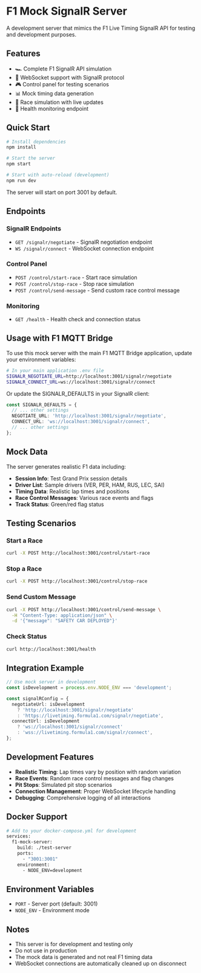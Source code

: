 # F1 Mock SignalR Server

A development server that mimics the F1 Live Timing SignalR API for testing and development purposes.

## Features

- 🏎️ Complete F1 SignalR API simulation
- 📡 WebSocket support with SignalR protocol
- 🎮 Control panel for testing scenarios
- 📊 Mock timing data generation
- 🏁 Race simulation with live updates
- 💚 Health monitoring endpoint

## Quick Start

```bash
# Install dependencies
npm install

# Start the server
npm start

# Start with auto-reload (development)
npm run dev
```

The server will start on port 3001 by default.

## Endpoints

### SignalR Endpoints

- `GET /signalr/negotiate` - SignalR negotiation endpoint
- `WS /signalr/connect` - WebSocket connection endpoint

### Control Panel

- `POST /control/start-race` - Start race simulation
- `POST /control/stop-race` - Stop race simulation
- `POST /control/send-message` - Send custom race control message

### Monitoring

- `GET /health` - Health check and connection status

## Usage with F1 MQTT Bridge

To use this mock server with the main F1 MQTT Bridge application, update your environment variables:

```bash
# In your main application .env file
SIGNALR_NEGOTIATE_URL=http://localhost:3001/signalr/negotiate
SIGNALR_CONNECT_URL=ws://localhost:3001/signalr/connect
```

Or update the SIGNALR_DEFAULTS in your SignalR client:

```typescript
const SIGNALR_DEFAULTS = {
  // ... other settings
  NEGOTIATE_URL: 'http://localhost:3001/signalr/negotiate',
  CONNECT_URL: 'ws://localhost:3001/signalr/connect',
  // ... other settings
};
```

## Mock Data

The server generates realistic F1 data including:

- **Session Info**: Test Grand Prix session details
- **Driver List**: Sample drivers (VER, PER, HAM, RUS, LEC, SAI)
- **Timing Data**: Realistic lap times and positions
- **Race Control Messages**: Various race events and flags
- **Track Status**: Green/red flag status

## Testing Scenarios

### Start a Race

```bash
curl -X POST http://localhost:3001/control/start-race
```

### Stop a Race

```bash
curl -X POST http://localhost:3001/control/stop-race
```

### Send Custom Message

```bash
curl -X POST http://localhost:3001/control/send-message \
  -H "Content-Type: application/json" \
  -d '{"message": "SAFETY CAR DEPLOYED"}'
```

### Check Status

```bash
curl http://localhost:3001/health
```

## Integration Example

```typescript
// Use mock server in development
const isDevelopment = process.env.NODE_ENV === 'development';

const signalRConfig = {
  negotiateUrl: isDevelopment
    ? 'http://localhost:3001/signalr/negotiate'
    : 'https://livetiming.formula1.com/signalr/negotiate',
  connectUrl: isDevelopment
    ? 'ws://localhost:3001/signalr/connect'
    : 'wss://livetiming.formula1.com/signalr/connect',
};
```

## Development Features

- **Realistic Timing**: Lap times vary by position with random variation
- **Race Events**: Random race control messages and flag changes
- **Pit Stops**: Simulated pit stop scenarios
- **Connection Management**: Proper WebSocket lifecycle handling
- **Debugging**: Comprehensive logging of all interactions

## Docker Support

```dockerfile
# Add to your docker-compose.yml for development
services:
  f1-mock-server:
    build: ./test-server
    ports:
      - "3001:3001"
    environment:
      - NODE_ENV=development
```

## Environment Variables

- `PORT` - Server port (default: 3001)
- `NODE_ENV` - Environment mode

## Notes

- This server is for development and testing only
- Do not use in production
- The mock data is generated and not real F1 timing data
- WebSocket connections are automatically cleaned up on disconnect
